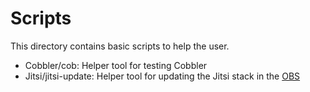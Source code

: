 # Scripts

This directory contains basic scripts to help the user.

* Cobbler/cob: Helper tool for testing Cobbler
* Jitsi/jitsi-update: Helper tool for updating the Jitsi stack in the [OBS](https://build.opensuse.org/project/show/openSUSE:infrastructure:jitsi)

